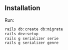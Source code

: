## Installation
Run:

```bash
rails db:create db:migrate
rails dev:setup
rails g serializer serie
rails g serializer genre
```
